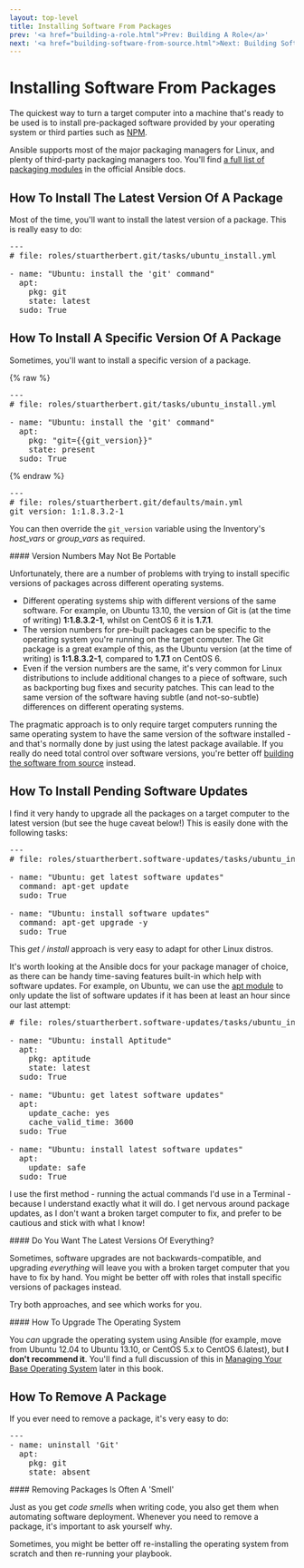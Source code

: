 ```yaml
---
layout: top-level
title: Installing Software From Packages
prev: '<a href="building-a-role.html">Prev: Building A Role</a>'
next: '<a href="building-software-from-source.html">Next: Building Software From Source</a>'
---
```


# Installing Software From Packages

The quickest way to turn a target computer into a machine that's ready to be used is to install pre-packaged software provided by your operating system or third parties such as [NPM](http://npmjs.org).

Ansible supports most of the major packaging managers for Linux, and plenty of third-party packaging managers too.  You'll find [a full list of packaging modules](http://docs.ansible.com/list_of_packaging_modules.html) in the official Ansible docs.

## How To Install The Latest Version Of A Package

Most of the time, you'll want to install the latest version of a package.  This is really easy to do:

<pre>
---
# file: roles/stuartherbert.git/tasks/ubuntu_install.yml

- name: "Ubuntu: install the 'git' command"
  apt:
    pkg: git
    state: latest
  sudo: True
</pre>

## How To Install A Specific Version Of A Package

Sometimes, you'll want to install a specific version of a package.

{% raw %}

<pre>
---
# file: roles/stuartherbert.git/tasks/ubuntu_install.yml

- name: "Ubuntu: install the 'git' command"
  apt:
    pkg: "git={{git_version}}"
    state: present
  sudo: True
</pre>

{% endraw %}

<pre>
---
# file: roles/stuartherbert.git/defaults/main.yml
git_version: 1:1.8.3.2-1
</pre>

You can then override the `git_version` variable using the Inventory's _host\_vars_ or _group\_vars_ as required.

<div class="callout warning" markdown="1">
#### Version Numbers May Not Be Portable

Unfortunately, there are a number of problems with trying to install specific versions of packages across different operating systems.

* Different operating systems ship with different versions of the same software.  For example, on Ubuntu 13.10, the version of Git is (at the time of writing) __1:1.8.3.2-1__, whilst on CentOS 6 it is __1.7.1__.
* The version numbers for pre-built packages can be specific to the operating system you're running on the target computer.  The Git package is a great example of this, as the Ubuntu version (at the time of writing) is __1:1.8.3.2-1__, compared to __1.7.1__ on CentOS 6.
* Even if the version numbers are the same, it's very common for Linux distributions to include additional changes to a piece of software, such as backporting bug fixes and security patches.  This can lead to the same version of the software having subtle (and not-so-subtle) differences on different operating systems.

The pragmatic approach is to only require target computers running the same operating system to have the same version of the software installed - and that's normally done by just using the latest package available.  If you really do need total control over software versions, you're better off [building the software from source](building-software-from-source.html) instead.
</div>

## How To Install Pending Software Updates

I find it very handy to upgrade all the packages on a target computer to the latest version (but see the huge caveat below!)  This is easily done with the following tasks:

<pre>
---
# file: roles/stuartherbert.software-updates/tasks/ubuntu_install.yml

- name: "Ubuntu: get latest software updates"
  command: apt-get update
  sudo: True

- name: "Ubuntu: install software updates"
  command: apt-get upgrade -y
  sudo: True
</pre>

This _get / install_ approach is very easy to adapt for other Linux distros.

It's worth looking at the Ansible docs for your package manager of choice, as there can be handy time-saving features built-in which help with software updates.  For example, on Ubuntu, we can use the [apt module](http://docs.ansible.com/apt_module.html) to only update the list of software updates if it has been at least an hour since our last attempt:

<pre>
# file: roles/stuartherbert.software-updates/tasks/ubuntu_install.yml

- name: "Ubuntu: install Aptitude"
  apt:
    pkg: aptitude
    state: latest
  sudo: True

- name: "Ubuntu: get latest software updates"
  apt:
    update_cache: yes
    cache_valid_time: 3600
  sudo: True

- name: "Ubuntu: install latest software updates"
  apt:
    update: safe
  sudo: True
</pre>

I use the first method - running the actual commands I'd use in a Terminal - because I understand exactly what it will do.  I get nervous around package updates, as I don't want a broken target computer to fix, and prefer to be cautious and stick with what I know!

<div class="callout warning" markdown="1">
#### Do You Want The Latest Versions Of Everything?

Sometimes, software upgrades are not backwards-compatible, and upgrading _everything_ will leave you with a broken target computer that you have to fix by hand.  You might be better off with roles that install specific versions of packages instead.

Try both approaches, and see which works for you.
</div>

<div class="callout info" markdown="1">
#### How To Upgrade The Operating System

You _can_ upgrade the operating system using Ansible (for example, move from Ubuntu 12.04 to Ubuntu 13.10, or CentOS 5.x to CentOS 6.latest), but __I don't recommend it__.  You'll find a full discussion of this in [Managing Your Base Operating System](managing-your-base-operating-system.html) later in this book.
</div>

## How To Remove A Package

If you ever need to remove a package, it's very easy to do:

<pre>
---
- name: uninstall 'Git'
  apt:
    pkg: git
    state: absent
</pre>

<div class="callout warning" markdown="1">
#### Removing Packages Is Often A 'Smell'

Just as you get _code smells_ when writing code, you also get them when automating software deployment.  Whenever you need to remove a package, it's important to ask yourself why.

Sometimes, you might be better off re-installing the operating system from scratch and then re-running your playbook.
</div>